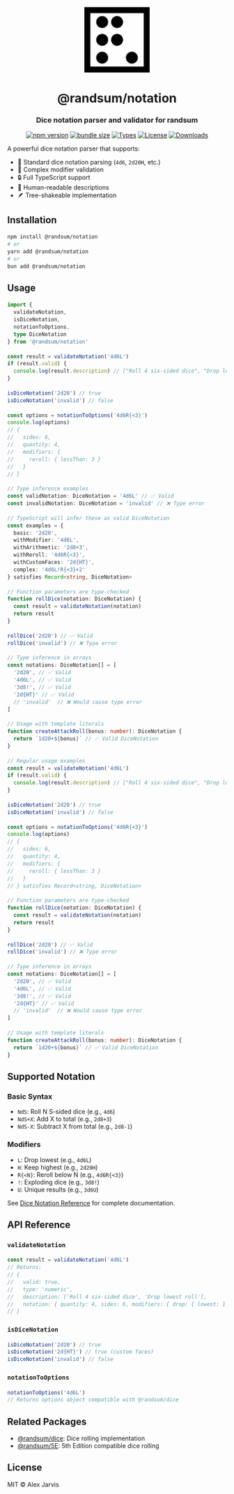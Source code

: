 <div align="center">
  <img width="150" height="150" src="https://raw.githubusercontent.com/RANDSUM/randsum/main/icon.webp">
  <h1>@randsum/notation</h1>
  <h3>Dice notation parser and validator for randsum</h3>

[![npm version](https://img.shields.io/npm/v/@randsum/notation)](https://www.npmjs.com/package/@randsum/notation)
[![bundle size](https://img.shields.io/bundlephobia/minzip/@randsum/notation)](https://bundlephobia.com/package/@randsum/notation)
[![Types](https://img.shields.io/npm/types/@randsum/notation)](https://www.npmjs.com/package/@randsum/notation)
[![License](https://img.shields.io/npm/l/@randsum/notation)](https://github.com/RANDSUM/randsum/blob/main/LICENSE)
[![Downloads](https://img.shields.io/npm/dm/@randsum/notation)](https://www.npmjs.com/package/@randsum/notation)

</div>

A powerful dice notation parser that supports:

- 🎲 Standard dice notation parsing (`4d6`, `2d20H`, etc.)
- 🎯 Complex modifier validation
- 🔒 Full TypeScript support
- 📝 Human-readable descriptions
- 🪶 Tree-shakeable implementation

## Installation

```bash
npm install @randsum/notation
# or
yarn add @randsum/notation
# or
bun add @randsum/notation
```

## Usage

```typescript
import {
  validateNotation,
  isDiceNotation,
  notationToOptions,
  type DiceNotation
} from '@randsum/notation'

const result = validateNotation('4d6L')
if (result.valid) {
  console.log(result.description) // ["Roll 4 six-sided dice", "Drop lowest roll"]
}

isDiceNotation('2d20') // true
isDiceNotation('invalid') // false

const options = notationToOptions('4d6R{<3}')
console.log(options)
// {
//   sides: 6,
//   quantity: 4,
//   modifiers: {
//     reroll: { lessThan: 3 }
//   }
// }

// Type inference examples
const validNotation: DiceNotation = '4d6L' // ✅ Valid
const invalidNotation: DiceNotation = 'invalid' // ❌ Type error

// TypeScript will infer these as valid DiceNotation
const examples = {
  basic: '2d20',
  withModifier: '4d6L',
  withArithmetic: '2d8+3',
  withReroll: '4d6R{<3}',
  withCustomFaces: '2d{HT}',
  complex: '4d6L!R{<3}+2'
} satisfies Record<string, DiceNotation>

// Function parameters are type-checked
function rollDice(notation: DiceNotation) {
  const result = validateNotation(notation)
  return result
}

rollDice('2d20') // ✅ Valid
rollDice('invalid') // ❌ Type error

// Type inference in arrays
const notations: DiceNotation[] = [
  '2d20', // ✅ Valid
  '4d6L', // ✅ Valid
  '3d8!', // ✅ Valid
  '2d{HT}' // ✅ Valid
  // 'invalid'  // ❌ Would cause type error
]

// Usage with template literals
function createAttackRoll(bonus: number): DiceNotation {
  return `1d20+${bonus}` // ✅ Valid DiceNotation
}

// Regular usage examples
const result = validateNotation('4d6L')
if (result.valid) {
  console.log(result.description) // ["Roll 4 six-sided dice", "Drop lowest roll"]
}

isDiceNotation('2d20') // true
isDiceNotation('invalid') // false

const options = notationToOptions('4d6R{<3}')
console.log(options)
// {
//   sides: 6,
//   quantity: 4,
//   modifiers: {
//     reroll: { lessThan: 3 }
//   }
// } satisfies Record<string, DiceNotation>

// Function parameters are type-checked
function rollDice(notation: DiceNotation) {
  const result = validateNotation(notation)
  return result
}

rollDice('2d20') // ✅ Valid
rollDice('invalid') // ❌ Type error

// Type inference in arrays
const notations: DiceNotation[] = [
  '2d20', // ✅ Valid
  '4d6L', // ✅ Valid
  '3d8!', // ✅ Valid
  '2d{HT}' // ✅ Valid
  // 'invalid'  // ❌ Would cause type error
]

// Usage with template literals
function createAttackRoll(bonus: number): DiceNotation {
  return `1d20+${bonus}` // ✅ Valid DiceNotation
}
```

## Supported Notation

### Basic Syntax

- `NdS`: Roll N S-sided dice (e.g., `4d6`)
- `NdS+X`: Add X to total (e.g., `2d8+3`)
- `NdS-X`: Subtract X from total (e.g., `2d8-1`)

### Modifiers

- `L`: Drop lowest (e.g., `4d6L`)
- `H`: Keep highest (e.g., `2d20H`)
- `R{<N}`: Reroll below N (e.g., `4d6R{<3}`)
- `!`: Exploding dice (e.g., `3d8!`)
- `U`: Unique results (e.g., `3d6U`)

See [Dice Notation Reference](https://github.com/RANDSUM/randsum/blob/main/RANDSUM_DICE_NOTATION.md) for complete documentation.

## API Reference

### `validateNotation`

```typescript
const result = validateNotation('4d6L')
// Returns:
// {
//   valid: true,
//   type: 'numeric',
//   description: ['Roll 4 six-sided dice', 'Drop lowest roll'],
//   notation: { quantity: 4, sides: 6, modifiers: { drop: { lowest: 1 } } }
// }
```

### `isDiceNotation`

```typescript
isDiceNotation('2d20') // true
isDiceNotation('2d{HT}') // true (custom faces)
isDiceNotation('invalid') // false
```

### `notationToOptions`

```typescript
notationToOptions('4d6L')
// Returns options object compatible with @randsum/dice
```

## Related Packages

- [@randsum/dice](https://github.com/RANDSUM/randsum/tree/main/packages/dice): Dice rolling implementation
- [@randsum/5E](https://github.com/RANDSUM/randsum/tree/main/packages/5E): 5th Edition compatible dice rolling

## License

MIT © Alex Jarvis
